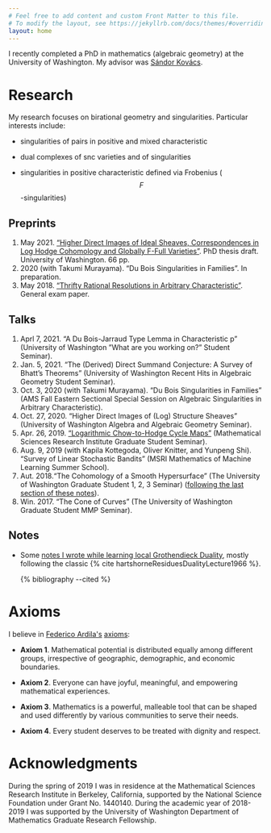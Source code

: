 ```yaml
---
# Feel free to add content and custom Front Matter to this file.
# To modify the layout, see https://jekyllrb.com/docs/themes/#overriding-theme-defaults
layout: home
---
```


I recently completed a PhD in mathematics (algebraic geometry) at the University
of Washington. My advisor was [S&aacute;ndor
Kov&aacute;cs](http://sites.math.washington.edu/~kovacs/current/index.html).

# Research

My research focuses on birational geometry and singularities. Particular interests include:
  
- singularities of pairs in positive and mixed characteristic
  
- dual complexes of snc varieties and of singularities

- singularities in positive characteristic defined via Frobenius ($$ F $$-singularities)

## Preprints

1. May 2021. [“Higher Direct Images of Ideal Sheaves, Correspondences in Log Hodge Cohomology and
Globally F-Full Varieties”](assets/pdfs/thesis.pdf). PhD thesis draft. University of Washington. 66 pp. 
2. 2020 (with Takumi Murayama). “Du Bois Singularities in Families”. In preparation.
3. May 2018. [“Thrifty Rational Resolutions in Arbitrary Characteristic”](assets/pdfs/ThriftyRatl.pdf). General exam paper.

## Talks

1. Aprl 7, 2021. “A Du Bois-Jarraud Type Lemma in Characteristic p” (University of Washington ”What are
you working on?” Student Seminar).
2. Jan. 5, 2021. “The (Derived) Direct Summand Conjecture: A Survey of Bhatt’s Theorems” (University of
Washington Recent Hits in Algebraic Geometry Student Seminar).
3. Oct. 3, 2020 (with Takumi Murayama). “Du Bois Singularities in Families” (AMS Fall Eastern Sectional
Special Session on Algebraic Singularities in Arbitrary Characteristic).
4. Oct. 27, 2020. “Higher Direct Images of (Log) Structure Sheaves” (University of Washington Algebra
and Algebraic Geometry Seminar).
5. Apr. 26, 2019. [“Logarithmic Chow-to-Hodge Cycle Maps”](assets/pdfs/MSRICycleMaps.pdf) (Mathematical Sciences Research Institute
Graduate Student Seminar).
6. Aug. 9, 2019 (with Kapila Kottegoda, Oliver Knitter, and Yunpeng Shi). “Survey of Linear Stochastic
Bandits” (MSRI Mathematics of Machine Learning Summer School).
7. Aut. 2018.“The Cohomology of a Smooth Hypersurface” (The University of Washington Graduate Student
1, 2, 3 Seminar) ([following the last section of these
  notes](assets/pdfs/CohoCones.pdf)). 
8. Win. 2017. “The Cone of Curves” (The University of Washington Graduate Student MMP Seminar).

  
## Notes

- Some [notes I wrote while learning local Grothendieck
  Duality](assets/pdfs/LocalGrothendieckDuality.pdf), mostly following the
  classic {% cite hartshorneResiduesDualityLecture1966 %}.

  {% bibliography --cited %}

# Axioms

I believe in [Federico Ardila's](http://math.sfsu.edu/federico/)
[axioms](https://www.ams.org/publications/journals/notices/201610/rnoti-p1164.pdf):

- **Axiom 1**. Mathematical potential is distributed equally among different groups, irrespective of geographic, demographic, and economic boundaries.

- **Axiom 2**. Everyone can have joyful, meaningful, and empowering mathematical experiences.

- **Axiom 3**. Mathematics is a powerful, malleable tool that can be shaped and used differently by various communities to serve their needs.

- **Axiom 4**. Every student deserves to be treated with dignity and respect.   

# Acknowledgments

During the spring of 2019 I was in residence at the Mathematical Sciences
Research Institute in Berkeley, California, supported by the National Science
Foundation under Grant No. 1440140. During the academic year of 2018-2019 I was
supported by the University of Washington Department of Mathematics Graduate
Research Fellowship.

<!-- I would like to acknowledge that I am on the traditional land of the first
peoples of Seattle, the [Duwamish](https://www.duwamishtribe.org/) and
[Suquamish](https://suquamish.nsn.us/) People past and present, and honor with
gratitude the land itself and these Tribes. -->




